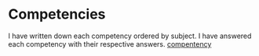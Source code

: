 # Competencies
I have written down each competency ordered by subject. I have answered each competency with their respective answers.
[compentency]()

